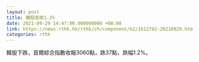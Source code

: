 ```yaml
---
layout: post
title: 韓股低收1.2%
date: 2021-09-29 14:47:00.000000000 +08:00
link: https://news.rthk.hk/rthk/ch/component/k2/1612782-20210929.htm
categories: rthk
---
```


韓股下跌，首爾綜合指數收報3060點，跌37點，跌幅1.2%。
